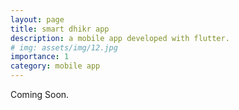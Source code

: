 ```yaml
---
layout: page
title: smart dhikr app
description: a mobile app developed with flutter.
# img: assets/img/12.jpg
importance: 1
category: mobile app
---
```


<!-- <div class="row">
    <div class="col-sm mt-3 mt-md-0">
        {% include figure.html path="assets/img/5.jpg" title="example image" class="img-fluid rounded z-depth-1" %}
    </div>
</div> -->
<div class="caption">
    Coming Soon.
</div>
